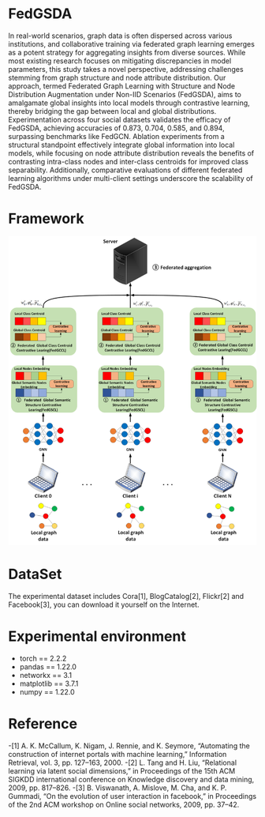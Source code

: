# FedGSDA
In real-world scenarios, graph data is often dispersed across various institutions, and collaborative training via federated graph learning emerges as a potent strategy for aggregating insights from diverse sources. While most existing research focuses on mitigating discrepancies in model parameters, this study takes a novel perspective, addressing challenges stemming from graph structure and node attribute distribution. Our approach, termed Federated Graph Learning with Structure and Node Distribution Augmentation under Non-IID Scenarios (FedGSDA), aims to amalgamate global insights into local models through contrastive learning, thereby bridging the gap between local and global distributions. Experimentation across four social datasets validates the efficacy of FedGSDA, achieving accuracies of 0.873, 0.704, 0.585, and 0.894, surpassing benchmarks like FedGCN. Ablation experiments from a structural standpoint effectively integrate global information into local models, while focusing on node attribute distribution reveals the benefits of contrasting intra-class nodes and inter-class centroids for improved class separability. Additionally, comparative evaluations of different federated learning algorithms under multi-client settings underscore the scalability of FedGSDA.

# Framework
![The Framework of FedGSDA](./framework.png)

# DataSet
The experimental dataset includes Cora[1], BlogCatalog[2], Flickr[2] and Facebook[3], you can download it yourself on the Internet.

# Experimental environment
+ torch == 2.2.2
+ pandas == 1.22.0
+ networkx == 3.1
+ matplotlib == 3.7.1
+ numpy == 1.22.0

# Reference
-[1] A. K. McCallum, K. Nigam, J. Rennie, and K. Seymore, “Automating the construction of internet portals with machine learning,” Information Retrieval, vol. 3, pp. 127–163, 2000.
-[2] L. Tang and H. Liu, “Relational learning via latent social dimensions,” in Proceedings of the 15th ACM SIGKDD international conference on Knowledge discovery and data mining, 2009, pp. 817–826.
-[3] B. Viswanath, A. Mislove, M. Cha, and K. P. Gummadi, “On the evolution of user interaction in facebook,” in Proceedings of the 2nd ACM workshop on Online social networks, 2009, pp. 37–42.

